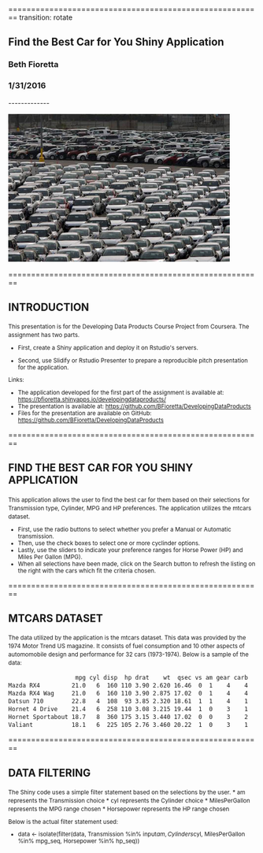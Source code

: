 
========================================================
transition: rotate

<h2>Find the Best Car for You Shiny Application</h2>  
<h3>Beth Fioretta</h3>
<h3>1/31/2016</h3>
-------------

![presentation_app](find_car.jpg)

========================================================
## INTRODUCTION
<small>
This presentation is for the Developing Data Products Course Project from Coursera. The assignment has two parts. 

* First, create a Shiny application and deploy it on Rstudio's servers. 

* Second, use Slidify or Rstudio Presenter to prepare a reproducible pitch presentation for the application.  


Links:
* The application developed for the first part of the assignment is available at: https://bfioretta.shinyapps.io/developingdataproducts/  
* The presentation is available at: https://github.com/BFioretta/DevelopingDataProducts  
* Files for the presentation are available on GitHub: https://github.com/BFioretta/DevelopingDataProducts
</small>

========================================================
## FIND THE BEST CAR FOR YOU SHINY APPLICATION
<small>
This application allows the user to find the best car for them based on their selections for Transmission type, Cylinder, MPG and HP preferences.  The application utilizes the mtcars dataset.  

* First, use the radio buttons to select whether you prefer a Manual or Automatic transmission.
* Then, use the check boxes to select one or more cyclinder options.
* Lastly, use the sliders to indicate your preference ranges for Horse Power (HP) and Miles Per Gallon (MPG).
* When all selections have been made, click on the Search button to refresh the listing on the right with the cars which fit the criteria chosen.
</small>

========================================================
## MTCARS DATASET
<small>
The data utilized by the application is the mtcars dataset.  This data was provided by the 1974 Motor Trend US magazine.  It consists of fuel consumption and 10 other aspects of automomobile design and performance for 32 cars (1973-1974).
Below is a sample of the data:
</small>

```
                   mpg cyl disp  hp drat    wt  qsec vs am gear carb
Mazda RX4         21.0   6  160 110 3.90 2.620 16.46  0  1    4    4
Mazda RX4 Wag     21.0   6  160 110 3.90 2.875 17.02  0  1    4    4
Datsun 710        22.8   4  108  93 3.85 2.320 18.61  1  1    4    1
Hornet 4 Drive    21.4   6  258 110 3.08 3.215 19.44  1  0    3    1
Hornet Sportabout 18.7   8  360 175 3.15 3.440 17.02  0  0    3    2
Valiant           18.1   6  225 105 2.76 3.460 20.22  1  0    3    1
```

========================================================
## DATA FILTERING
<small>
The Shiny code uses a simple filter statement based on the selections by the user.
* am represents the Transmission choice
* cyl represents the Cylinder choice
* MilesPerGallon represents the MPG range chosen
* Horsepower represents the HP range chosen

Below is the actual filter statement used:

* data <- isolate(filter(data, Transmission %in% input$am, Cylinders %in% input$cyl, MilesPerGallon %in% mpg_seq, Horsepower %in% hp_seq))
</small>
